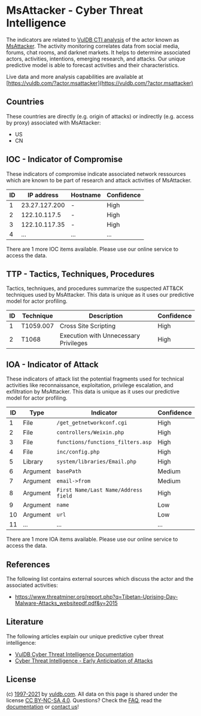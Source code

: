 # MsAttacker - Cyber Threat Intelligence

The indicators are related to [VulDB CTI analysis](https://vuldb.com/?doc.cti) of the actor known as [MsAttacker](https://vuldb.com/?actor.msattacker). The activity monitoring correlates data from social media, forums, chat rooms, and darknet markets. It helps to determine associated actors, activities, intentions, emerging research, and attacks. Our unique predictive model is able to forecast activities and their characteristics.

Live data and more analysis capabilities are available at [https://vuldb.com/?actor.msattacker](https://vuldb.com/?actor.msattacker)

## Countries

These countries are directly (e.g. origin of attacks) or indirectly (e.g. access by proxy) associated with MsAttacker:

* US
* CN

## IOC - Indicator of Compromise

These indicators of compromise indicate associated network ressources which are known to be part of research and attack activities of MsAttacker.

ID | IP address | Hostname | Confidence
-- | ---------- | -------- | ----------
1 | 23.27.127.200 | - | High
2 | 122.10.117.5 | - | High
3 | 122.10.117.35 | - | High
4 | ... | ... | ...

There are 1 more IOC items available. Please use our online service to access the data.

## TTP - Tactics, Techniques, Procedures

Tactics, techniques, and procedures summarize the suspected ATT&CK techniques used by MsAttacker. This data is unique as it uses our predictive model for actor profiling.

ID | Technique | Description | Confidence
-- | --------- | ----------- | ----------
1 | T1059.007 | Cross Site Scripting | High
2 | T1068 | Execution with Unnecessary Privileges | High

## IOA - Indicator of Attack

These indicators of attack list the potential fragments used for technical activities like reconnaissance, exploitation, privilege escalation, and exfiltration by MsAttacker. This data is unique as it uses our predictive model for actor profiling.

ID | Type | Indicator | Confidence
-- | ---- | --------- | ----------
1 | File | `/get_getnetworkconf.cgi` | High
2 | File | `controllers/Weixin.php` | High
3 | File | `functions/functions_filters.asp` | High
4 | File | `inc/config.php` | High
5 | Library | `system/libraries/Email.php` | High
6 | Argument | `basePath` | Medium
7 | Argument | `email->from` | Medium
8 | Argument | `First Name/Last Name/Address field` | High
9 | Argument | `name` | Low
10 | Argument | `url` | Low
11 | ... | ... | ...

There are 1 more IOA items available. Please use our online service to access the data.

## References

The following list contains external sources which discuss the actor and the associated activities:

* https://www.threatminer.org/report.php?q=Tibetan-Uprising-Day-Malware-Attacks_websitepdf.pdf&y=2015

## Literature

The following articles explain our unique predictive cyber threat intelligence:

* [VulDB Cyber Threat Intelligence Documentation](https://vuldb.com/?doc.cti)
* [Cyber Threat Intelligence - Early Anticipation of Attacks](https://www.scip.ch/en/?labs.20201022)

## License

(c) [1997-2021](https://vuldb.com/?doc.changelog) by [vuldb.com](https://vuldb.com/?doc.about). All data on this page is shared under the license [CC BY-NC-SA 4.0](https://creativecommons.org/licenses/by-nc-sa/4.0/). Questions? Check the [FAQ](https://vuldb.com/?doc.faq), read the [documentation](https://vuldb.com/?doc) or [contact us](https://vuldb.com/?contact)!
